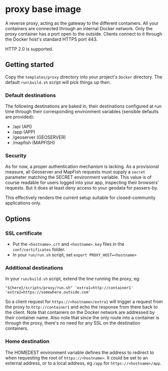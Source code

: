 # proxy base image

A reverse proxy, acting as the gateway to the different containers. All your containers are connected through an internal Docker network. Only the proxy container has a port open to the outside. Clients connect to it through the Docker host's standard HTTPS port 443.

HTTP 2.0 is supported.

## Getting started

Copy the `templates/proxy` directory into your project's `Docker` directory. The default `run\build.sh` script will pick things up then.

### Default destinations

The following destinations are baked in, their destinations configured at run time through their corresponding environment variables (sensible defaults are provided):

- /api (API)
- /app (APP)
- /geoserver (GEOSERVER)
- /mapfish (MAPFISH)

### Security

As for now, a proper authentication mechanism is lacking. As a provisional measure, all Geoserver and MapFish requests must supply a `secret` parameter matching the SECRET environment variable. This value is of course readable for users logged into your app, inspecting their browsers' requests. But it does at least deny access to your geodata for passers-by.

This effectively renders the current setup suitable for closed-community applications only.

## Options

### SSL certificate

- Put the `<hostname>.crt` and `<hostname>.key` files in the `conf/certificates` folder.
- In your `run/run.sh` script, set `export PROXY_HOST=<hostname>`

### Additional destinations

In your `run/build.sh` script, extend the line running the proxy, eg:
```
"${here}/scripts/proxy/run.sh" 'extra1=http://container1' 'extra2=https://somewhere.outside.com'
```
So a client request for `https://<hostname>/extra1` will trigger a request from the proxy to `http://container1` and echo the response from there back to the client. Note that containers on the Docker network are addressed by their container name. Also note that since the only route into a container is through the proxy, there's no need for any SSL on the destination containers.

### Home destination
The HOMEDEST environment variable defines the address to redirect to when requesting the root of `https://<hostname>`. It could be set to an external address, or to a local address, eg `/app` for `https://<hostname>/app`.
